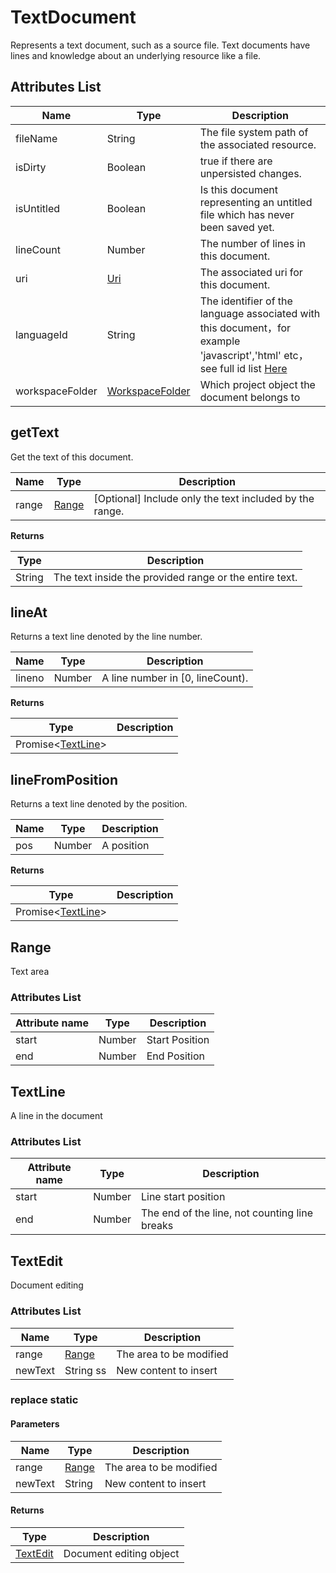 # TextDocument
Represents a text document, such as a source file. Text documents have lines and knowledge about an underlying resource like a file.

## Attributes List

|Name	|Type																												|Description																																										|
|--							|--																													|--																																															|
|fileName				|String																											|The file system path of the associated resource. 																																											|
|isDirty				|Boolean																										|true if there are unpersisted changes.																																									|
|isUntitled			|Boolean																										|Is this document representing an untitled file which has never been saved yet.																																							|
|lineCount			|Number																											|The number of lines in this document.|
|uri						|[Uri](/ExtensionDocs/Api/other/Uri)												|The associated uri for this document.|
|languageId			|String																											|The identifier of the language associated with this document，for example 'javascript','html' etc，see full id list [Here](/ExtensionDocs/Api/other/languageId)	|
|workspaceFolder|[WorkspaceFolder](/ExtensionDocs/Api/other/WorkspaceFolder)|Which project object the document belongs to																																			|

## getText
Get the text of this document.

|Name	|Type		|Description													|
|--			|--				|--														|
|range		|[Range](#Range)|[Optional] Include only the text included by the range.	|

**Returns**

|Type	|Description		|
|--			|--			|
|String		|The text inside the provided range or the entire text.	|


## lineAt
Returns a text line denoted by the line number. 

|Name	|Type	|Description			|
|--			|--			|--				|
|lineno		|Number		|A line number in [0, lineCount).	|

**Returns**

|Type						|Description		|
|--										|--			|
| Promise&lt;[TextLine](#TextLine)&gt;	||

## lineFromPosition
Returns a text line denoted by the position.

|Name	|Type	|Description		|
|--			|--			|--			|
|pos		|Number		|A position	|

**Returns**

|Type						|Description		|
|--										|--			|
|Promise&lt;[TextLine](#TextLine)&gt;	|	|


## Range
Text area

### Attributes List

|Attribute name	|Type	|Description		|
|--		|--			|--			|
|start	|Number		|Start Position	|
|end	|Number		|End Position	|

## TextLine
A line in the document

### Attributes List

|Attribute name	|Type	|Description						|
|--		|--			|--							|
|start	|Number		|Line start position					|
|end	|Number		|The end of the line, not counting line breaks|


## TextEdit
Document editing

### Attributes List

|Name	|Type			|Description			|
|--		|--					|--				|
|range	|[Range](#Range)	|The area to be modified	|
|newText|String		ss		|New content to insert	|

### replace **static**

#### Parameters

|Name	|Type			|Description			|
|--			|--					|--				|
|range		|[Range](#Range)	|The area to be modified	|
|newText	|String				|New content to insert	|

#### Returns

|Type	|Description	|
|--			|--		|
|[TextEdit](#TextEdit)|	Document editing object|
